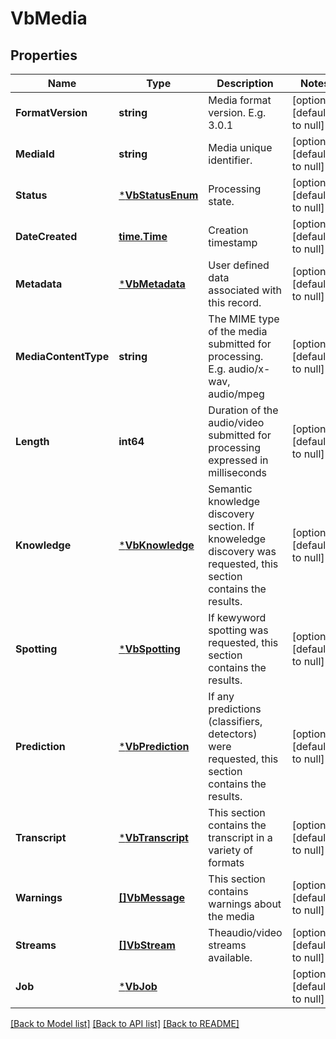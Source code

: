 # VbMedia

## Properties
Name | Type | Description | Notes
------------ | ------------- | ------------- | -------------
**FormatVersion** | **string** | Media format version. E.g. 3.0.1 | [optional] [default to null]
**MediaId** | **string** | Media unique identifier. | [optional] [default to null]
**Status** | [***VbStatusEnum**](VbStatusEnum.md) | Processing state. | [optional] [default to null]
**DateCreated** | [**time.Time**](time.Time.md) | Creation timestamp | [optional] [default to null]
**Metadata** | [***VbMetadata**](VbMetadata.md) | User defined data associated with this record. | [optional] [default to null]
**MediaContentType** | **string** | The MIME type of the media submitted for processing. E.g. audio/x-wav, audio/mpeg | [optional] [default to null]
**Length** | **int64** | Duration of the audio/video submitted for processing expressed in milliseconds | [optional] [default to null]
**Knowledge** | [***VbKnowledge**](VbKnowledge.md) | Semantic knowledge discovery section. If knoweledge discovery was requested, this section contains the results. | [optional] [default to null]
**Spotting** | [***VbSpotting**](VbSpotting.md) | If kewyword spotting was requested, this section contains the results. | [optional] [default to null]
**Prediction** | [***VbPrediction**](VbPrediction.md) | If any predictions (classifiers, detectors) were requested, this section contains the results. | [optional] [default to null]
**Transcript** | [***VbTranscript**](VbTranscript.md) | This section contains the transcript in a variety of formats | [optional] [default to null]
**Warnings** | [**[]VbMessage**](VbMessage.md) | This section contains warnings about the media | [optional] [default to null]
**Streams** | [**[]VbStream**](VbStream.md) | Theaudio/video streams available. | [optional] [default to null]
**Job** | [***VbJob**](VbJob.md) |  | [optional] [default to null]

[[Back to Model list]](../README.md#documentation-for-models) [[Back to API list]](../README.md#documentation-for-api-endpoints) [[Back to README]](../README.md)



